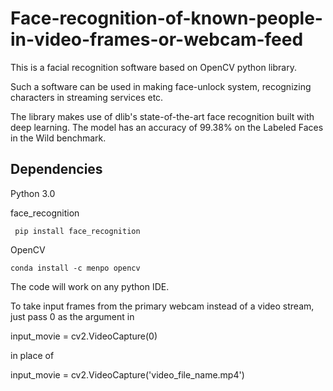 # Face-recognition-of-known-people-in-video-frames-or-webcam-feed

This is a facial recognition software based on OpenCV python library.

Such a software can be used in making face-unlock system, recognizing characters in streaming services etc.

The library makes use of dlib's state-of-the-art face recognition built with deep learning. The model has an accuracy of 99.38% on the Labeled Faces in the Wild benchmark.

## Dependencies
Python 3.0

face_recognition
```
 pip install face_recognition
```

OpenCV 
```
conda install -c menpo opencv
```
The code will work on any python IDE.

To take input frames from the primary webcam instead of a video stream, just pass 0 as the argument in 

input_movie = cv2.VideoCapture(0)

in place of 

input_movie = cv2.VideoCapture('video_file_name.mp4')
